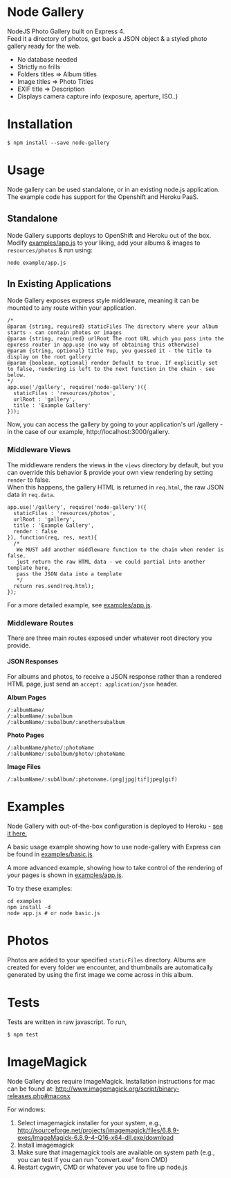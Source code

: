 Node Gallery
============

NodeJS Photo Gallery built on Express 4.  
Feed it a directory of photos, get back a JSON object & a styled photo gallery ready for the web.  

* No database needed
* Strictly no frills
* Folders titles => Album titles
* Image titles => Photo Titles
* EXIF title => Description
* Displays camera capture info (exposure, aperture, ISO..)

Installation
============

    $ npm install --save node-gallery
    
Usage    
=====
Node gallery can be used standalone, or in an existing node.js application. The example code has support for the Openshift and Heroku PaaS. 
## Standalone
Node Gallery supports deploys to OpenShift and Heroku out of the box.
Modify [examples/app.js](examples/app.js) to your liking, add your albums & images to `resources/photos` & run using:
    
	node example/app.js

## In Existing Applications
Node Gallery exposes express style middleware, meaning it can be mounted to any route within your application.

    /*
    @param {string, required} staticFiles The directory where your album starts - can contain photos or images
    @param {string, required} urlRoot The root URL which you pass into the epxress router in app.use (no way of obtaining this otherwise)
    @param {string, optional} title Yup, you guessed it - the title to display on the root gallery
    @param {boolean, optional} render Default to true. If explicitly set to false, rendering is left to the next function in the chain - see below. 
    */
    app.use('/gallery', require('node-gallery')({
      staticFiles : 'resources/photos',
      urlRoot : 'gallery', 
      title : 'Example Gallery'
    }));

Now, you can access the gallery by going to your application's url /gallery - in the case of our example, http://localhost:3000/gallery. 

### Middleware Views
The middleware renders the views in the `views` directory by default, but you can override this behavior & provide your own view rendering by setting `render` to false.  
When this happens, the gallery HTML is returned in `req.html`, the raw JSON data in `req.data`. 

    app.use('/gallery', require('node-gallery')({
      staticFiles : 'resources/photos',
      urlRoot : 'gallery', 
      title : 'Example Gallery',
      render : false
    }), function(req, res, next){
      /*
       We MUST add another middleware function to the chain when render is false. 
       just return the raw HTML data - we could partial into another template here,
       pass the JSON data into a template
       */
      return res.send(req.html);
    });


For a more detailed example, see [examples/app.js](examples/app.js).


### Middleware Routes
There are three main routes exposed under whatever root directory you provide.  

#### JSON Responses
For albums and photos, to receive a JSON response rather than a rendered HTML page, just send an `accept: application/json` header.

**Album Pages**  

    /:albumName/      
    /:albumName/:subalbum  
    /:albumName/:subalbum/:anothersubalbum  


**Photo Pages**  
    
    /:albumName/photo/:photoName
    /:albumName/:subalbum/photo/:photoName
    
**Image Files**  
    
    /:albumName/:subAlbum/:photoname.(png|jpg|tif|jpeg|gif)
    
Examples
===================
Node Gallery with out-of-the-box configuration is deployed to Heroku - [see it here.](http://nodegallery.herokuapp.com/gallery)  

A basic usage example showing how to use node-gallery with Express can be found in [examples/basic.js](examples/basic.js).  
  
A more advanced example, showing how to take control of the rendering of your pages is shown in [examples/app.js](examples/app.js).  
  
To try these examples:
    
    cd examples
    npm install -d
    node app.js # or node basic.js
    

Photos
===================
Photos are added to your specified `staticFiles` directory. Albums are created for every folder we encounter, and thumbnails are automatically generated by using the first image we come across in this album.  

Tests
============
Tests are written in raw javascript. To run,

    $ npm test

ImageMagick
===========
Node Gallery does require ImageMagick. Installation instructions for mac can be found at: http://www.imagemagick.org/script/binary-releases.php#macosx  
  
For windows:

1. Select imagemagick installer for your system, e.g., http://sourceforge.net/projects/imagemagick/files/6.8.9-exes/ImageMagick-6.8.9-4-Q16-x64-dll.exe/download
2. Install imagemagick
3. Make sure that imagemagick tools are available on system path (e.g., you can test if you can run "convert.exe" from CMD)
4. Restart cygwin, CMD or whatever you use to fire up node.js
